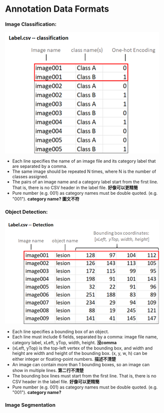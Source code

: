# Annotation Data Formats

### Image Classification: 

![\*\*replace with actual csv instead of table](../.gitbook/assets/image%20%28104%29.png)

* Each line specifies the name of an image file and its category label that are separated by a comma. 
* The same image should be repeated N times, where N is the number of classes assigned. 
* The pairs of an image name and a category label start from the first line. That is, there is no CSV header in the label file. **好像可以更精簡**
* Pure number \(e.g. 001\) as category names must be double quoted. \(e.g. "001"\). **category name? 圖文不符**

### Object Detection:

![\*\*replace with actual csv instead of table](../.gitbook/assets/image%20%2860%29.png)

* Each line specifies a bounding box of an object.
* Each line must include 6 fields, separated by a comma: image file name, category label, xLeft, yTop, width, height.  **沒comma**
* \(xLeft, yTop\) is the top-left vertex of the bounding box, and width and height are width and height of the bounding box. \(x, y, w, h\) can be either integer or floating-point numbers. **描述不清楚**
* An image can contain more than 1 bounding boxes, so an image can show in multiple lines. **第二行不清楚**
* The bounding box lines must start from the first line. That is, there is no CSV header in the label file. **好像可以更精簡**
* Pure number \(e.g. 001\) as category names must be double quoted. \(e.g. "001"\). **category name?** 

### Image Segmentation



